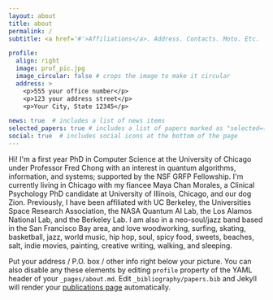 ```yaml
---
layout: about
title: about
permalink: /
subtitle: <a href='#'>Affiliations</a>. Address. Contacts. Moto. Etc.

profile:
  align: right
  image: prof_pic.jpg
  image_circular: false # crops the image to make it circular
  address: >
    <p>555 your office number</p>
    <p>123 your address street</p>
    <p>Your City, State 12345</p>

news: true  # includes a list of news items
selected_papers: true # includes a list of papers marked as "selected={true}"
social: true  # includes social icons at the bottom of the page
---
```

Hi! I'm a first year PhD in Computer Science at the University of Chicago under Professor Fred Chong with an interest in quantum algorithms, information, and systems; supported by the NSF GRFP Fellowship. I'm currently living in Chicago with my fiancee Maya Chan Morales, a Clinical Psychology PhD candidate at University of Illinois, Chicago, and our dog Zion. Previously, I have been affiliated with UC Berkeley, the Universities Space Research Association, the NASA Quantum AI Lab, the Los Alamos National Lab, and the Berkeley Lab. I am also in a neo-soul/jazz band based in the San Francisco Bay area, and love woodworking, surfing, skating, basketball, jazz, world music, hip hop, soul, spicy food, sweets, beaches, salt, indie movies, painting, creative writing, walking, and sleeping.

Put your address / P.O. box / other info right below your picture. You can also disable any these elements by editing `profile` property of the YAML header of your `_pages/about.md`. Edit `_bibliography/papers.bib` and Jekyll will render your [publications page](/al-folio/publications/) automatically.

